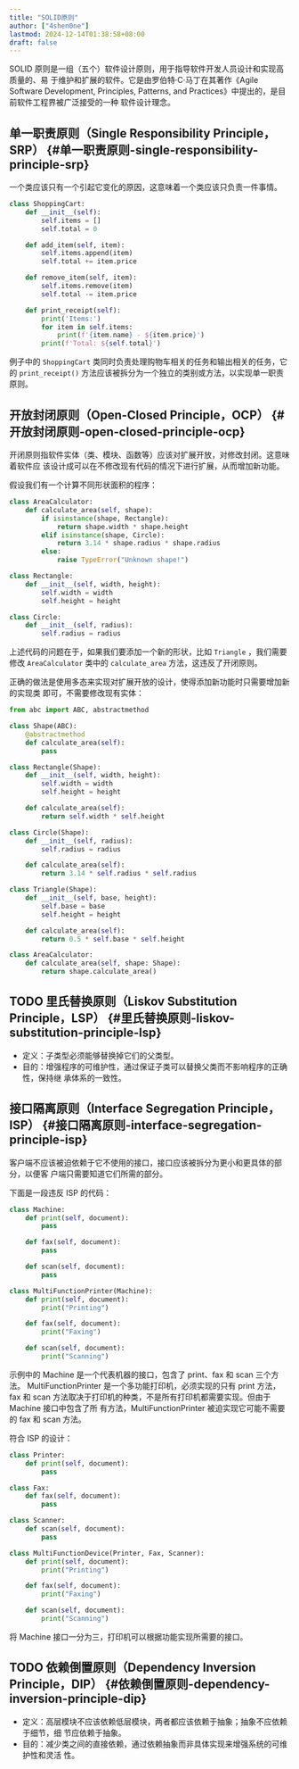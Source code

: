 ```yaml
---
title: "SOLID原则"
author: ["4shen0ne"]
lastmod: 2024-12-14T01:38:58+08:00
draft: false
---
```


SOLID 原则是一组（五个）软件设计原则，用于指导软件开发人员设计和实现高质量的、易
于维护和扩展的软件。它是由罗伯特·C·马丁在其著作《Agile Software Development,
Principles, Patterns, and Practices》中提出的，是目前软件工程界被广泛接受的一种
软件设计理念。


## 单一职责原则（Single Responsibility Principle，SRP） {#单一职责原则-single-responsibility-principle-srp}

一个类应该只有一个引起它变化的原因，这意味着一个类应该只负责一件事情。

```python
class ShoppingCart:
    def __init__(self):
        self.items = []
        self.total = 0

    def add_item(self, item):
        self.items.append(item)
        self.total += item.price

    def remove_item(self, item):
        self.items.remove(item)
        self.total -= item.price

    def print_receipt(self):
        print('Items:')
        for item in self.items:
            print(f'{item.name} - ${item.price}')
        print(f'Total: ${self.total}')
```

例子中的 `ShoppingCart` 类同时负责处理购物车相关的任务和输出相关的任务，它的
`print_receipt()` 方法应该被拆分为一个独立的类别或方法，以实现单一职责原则。


## 开放封闭原则（Open-Closed Principle，OCP） {#开放封闭原则-open-closed-principle-ocp}

开闭原则指软件实体（类、模块、函数等）应该对扩展开放，对修改封闭。这意味着软件应
该设计成可以在不修改现有代码的情况下进行扩展，从而增加新功能。

假设我们有一个计算不同形状面积的程序：

```python
class AreaCalculator:
    def calculate_area(self, shape):
        if isinstance(shape, Rectangle):
            return shape.width * shape.height
        elif isinstance(shape, Circle):
            return 3.14 * shape.radius * shape.radius
        else:
            raise TypeError("Unknown shape!")

class Rectangle:
    def __init__(self, width, height):
        self.width = width
        self.height = height

class Circle:
    def __init__(self, radius):
        self.radius = radius
```

上述代码的问题在于，如果我们要添加一个新的形状，比如 `Triangle` ，我们需要修改
`AreaCalculator` 类中的 `calculate_area` 方法，这违反了开闭原则。

正确的做法是使用多态来实现对扩展开放的设计，使得添加新功能时只需要增加新的实现类
即可，不需要修改现有实体：

```python
from abc import ABC, abstractmethod

class Shape(ABC):
    @abstractmethod
    def calculate_area(self):
        pass

class Rectangle(Shape):
    def __init__(self, width, height):
        self.width = width
        self.height = height

    def calculate_area(self):
        return self.width * self.height

class Circle(Shape):
    def __init__(self, radius):
        self.radius = radius

    def calculate_area(self):
        return 3.14 * self.radius * self.radius

class Triangle(Shape):
    def __init__(self, base, height):
        self.base = base
        self.height = height

    def calculate_area(self):
        return 0.5 * self.base * self.height

class AreaCalculator:
    def calculate_area(self, shape: Shape):
        return shape.calculate_area()
```


## <span class="org-todo todo TODO">TODO</span> 里氏替换原则（Liskov Substitution Principle，LSP） {#里氏替换原则-liskov-substitution-principle-lsp}

-   定义：子类型必须能够替换掉它们的父类型。
-   目的：增强程序的可维护性，通过保证子类可以替换父类而不影响程序的正确性，保持继
    承体系的一致性。


## 接口隔离原则（Interface Segregation Principle，ISP） {#接口隔离原则-interface-segregation-principle-isp}

客户端不应该被迫依赖于它不使用的接口，接口应该被拆分为更小和更具体的部分，以便客
户端只需要知道它们所需的部分。

下面是一段违反 ISP 的代码：

```python
class Machine:
    def print(self, document):
        pass

    def fax(self, document):
        pass

    def scan(self, document):
        pass

class MultiFunctionPrinter(Machine):
    def print(self, document):
        print("Printing")

    def fax(self, document):
        print("Faxing")

    def scan(self, document):
        print("Scanning")
```

示例中的 Machine 是一个代表机器的接口，包含了 print、fax 和 scan 三个方法。
MultiFunctionPrinter 是一个多功能打印机，必须实现的只有 print 方法，fax 和 scan
方法取决于打印机的种类，不是所有打印机都需要实现。但由于 Machine 接口中包含了所
有方法，MultiFunctionPrinter 被迫实现它可能不需要的 fax 和 scan 方法。

符合 ISP 的设计：

```python
class Printer:
    def print(self, document):
        pass

class Fax:
    def fax(self, document):
        pass

class Scanner:
    def scan(self, document):
        pass

class MultiFunctionDevice(Printer, Fax, Scanner):
    def print(self, document):
        print("Printing")

    def fax(self, document):
        print("Faxing")

    def scan(self, document):
        print("Scanning")
```

将 Machine 接口一分为三，打印机可以根据功能实现所需要的接口。


## <span class="org-todo todo TODO">TODO</span> 依赖倒置原则（Dependency Inversion Principle，DIP） {#依赖倒置原则-dependency-inversion-principle-dip}

-   定义：高层模块不应该依赖低层模块，两者都应该依赖于抽象；抽象不应依赖于细节，细
    节应依赖于抽象。
-   目的：减少类之间的直接依赖，通过依赖抽象而非具体实现来增强系统的可维护性和灵活
    性。
